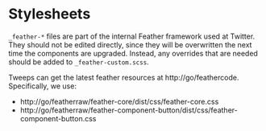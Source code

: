 # Stylesheets

`_feather-*` files are part of the internal Feather framework used at Twitter.
They should not be edited directly, since they will be overwritten the next time
the components are upgraded. Instead, any overrides that are needed should be
added to `_feather-custom.scss`.

Tweeps can get the latest feather resources at http://go/feathercode.
Specifically, we use:

-   http://go/featherraw/feather-core/dist/css/feather-core.css
-   http://go/featherraw/feather-component-button/dist/css/feather-component-button.css
